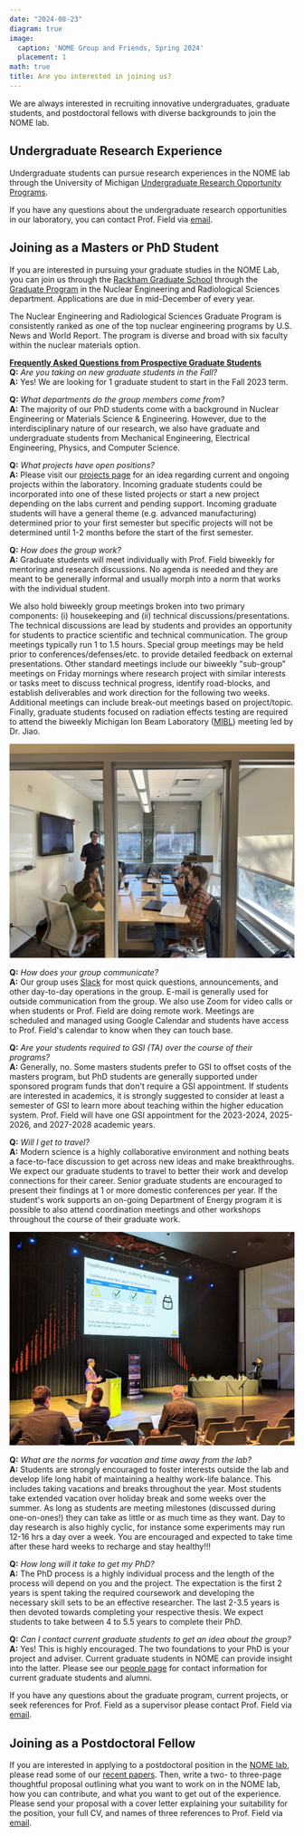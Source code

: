 ```yaml
---
date: "2024-08-23"
diagram: true
image:
  caption: 'NOME Group and Friends, Spring 2024'
  placement: 1
math: true
title: Are you interested in joining us?
---
```



We are always interested in recruiting innovative undergraduates, graduate students, and postdoctoral fellows with diverse backgrounds to join the NOME lab. 

## Undergraduate Research Experience

Undergraduate students can pursue research experiences in the NOME lab through the University of Michigan <a href="https://lsa.umich.edu/urop/" target="_blank">Undergraduate Research Opportunity Programs</a>.

If you have any questions about the undergraduate research opportunities in our laboratory, you can
contact Prof. Field via <a href="../../#contact">email</a>.</p> 

## Joining as a Masters or PhD Student

If you are interested in pursuing your graduate studies in the NOME Lab, you can join us through the <a href="https://rackham.umich.edu/" target="_blank">Rackham Graduate School</a> through the <a href="https://ners.engin.umich.edu/academics/graduate/" target="_blank">Graduate Program</a> in the Nuclear Engineering and Radiological Sciences department. Applications are due in mid-December of every year.

The Nuclear Engineering and Radiological Sciences Graduate Program is consistently ranked as one of the top nuclear engineering programs by U.S. News and World Report. The program is diverse and broad with six faculty within the nuclear materials option.

<strong><u>Frequently Asked Questions from Prospective Graduate Students</strong></u><br>
<strong>Q:</strong> <i>Are you taking on new graduate students in the Fall?</i><br>
<strong>A:</strong> Yes! We are looking for 1 graduate student to start in the Fall 2023 term.

<strong>Q:</strong> <i>What departments do the group members come from?</i><br>
<strong>A:</strong> The majority of our PhD students come with a background in Nuclear Engineering or Materials Science \& Engineering. However, due to the interdisciplinary nature of our research, we also have graduate and undergraduate students from Mechanical Engineering, Electrical Engineering, Physics, and Computer Science.

<strong>Q:</strong> <i>What projects have open positions?</i><br>
<strong>A:</strong> Please visit our <a href="../../#projects/">projects page</a> for an idea regarding current and ongoing projects within the laboratory. Incoming graduate students could be incorporated into one of these listed projects or start a new project depending on the labs current and pending support. Incoming graduate students will have a general theme (e.g. advanced manufacturing) determined prior to your first semester but specific projects will not be determined until 1-2 months before the start of the first semester.

<strong>Q:</strong> <i>How does the group work?</i><br>
<strong>A:</strong> Graduate students will meet individually with Prof. Field biweekly for mentoring and research discussions. No agenda is needed and they are meant to be generally informal and usually morph into a norm that works with the individual student. 

We also hold biweekly group meetings broken into two primary components: (i) housekeeping and (ii) technical discussions/presentations. The technical discussions are lead by students and provides an opportunity for students to practice scientific and technical communication. The group meetings typically run 1 to 1.5 hours. Special group meetings may be held prior to conferences/defenses/etc. to provide detailed feedback on external presentations. Other standard meetings include our biweekly "sub-group" meetings on Friday mornings where research project with similar interests or tasks meet to discuss technical progress, identify road-blocks, and establish deliverables and work direction for the following two weeks. Additional meetings can include break-out meetings based on project/topic. Finally, graduate students focused on radiation effects testing are required to attend the biweekly Michigan Ion Beam Laboratory (<a href="https://mibl.engin.umich.edu/" target="_blank">MIBL</a>) meeting led by Dr. Jiao. 

![Image of sub-group meeting](subgroup.jpg "AI/ML sub-group meeting on a Friday morning, Spring 2024")

<strong>Q:</strong> <i>How does your group communicate?</i><br>
<strong>A:</strong> Our group uses <a href="https://www.slack.com" target="_blank">Slack</a> for most quick questions, announcements, and other day-to-day operations in the group. E-mail is generally used for outside communication from the group. We also use Zoom for video calls or when students or Prof. Field are doing remote work. Meetings are scheduled and managed using Google Calendar and students have access to Prof. Field's calendar to know when they can touch base. 

<strong>Q:</strong> <i>Are your students required to GSI (TA) over the course of their programs?</i><br>
<strong>A:</strong> Generally, no. Some masters students prefer to GSI to offset costs of the masters program, but PhD students are generally supported under sponsored program funds that don't require a GSI appointment. If students are interested in academics, it is strongly suggested to consider at least a semester of GSI to learn more about teaching within the higher education system. Prof. Field will have one GSI appointment for the 2023-2024, 2025-2026, and 2027-2028 academic years. 

<strong>Q:</strong> <i>Will I get to travel?</i><br>
<strong>A:</strong> Modern science is a highly collaborative environment and nothing beats a face-to-face discussion to get across new ideas and make breakthroughs. We expect our graduate students to travel to better their work and develop connections for their career. Senior graduate students are encouraged to present their findings at 1 or more domestic conferences per year. If the student's work supports an on-going Department of Energy program it is possible to also attend coordination meetings and other workshops throughout the course of their graduate work.

![Image of student presenting](confimage.jpg "Matt Lynch presenting his latest research at NuMat 2022 in Belgium")

<strong>Q:</strong> <i>What are the norms for vacation and time away from the lab?</i><br>
<strong>A:</strong> Students are strongly encouraged to foster interests outside the lab and develop life long habit of maintaining a healthy work-life balance. This includes taking vacations and breaks throughout the year. Most students take extended vacation over holiday break and some weeks over the summer. As long as students are meeting milestones (discussed during one-on-ones!) they can take as little or as much time as they want. Day to day research is also highly cyclic, for instance some experiments may run 12-16 hrs a day over a week. You are encouraged and expected to take time after these hard weeks to recharge and stay healthy!!! 

<strong>Q:</strong> <i>How long will it take to get my PhD?</i><br>
<strong>A:</strong> The PhD process is a highly individual process and the length of the process will depend on you and the project. The expectation is the first 2 years is spent taking the required coursework and developing the necessary skill sets to be an effective researcher. The last 2-3.5 years is then devoted towards completing your respective thesis. We expect students to take between 4 to 5.5 years to complete their PhD.

<strong>Q:</strong> <i>Can I contact current graduate students to get an idea about the group?</i><br>
<strong>A:</strong> Yes! This is highly encouraged. The two foundations to your PhD is your project and adviser. Current graduate students in NOME can provide insight into the latter. Please see our <a href="../../#people">people page</a> for contact information for current graduate students and alumni.

If you have any questions about the graduate program, current projects, or seek references for Prof. Field as a supervisor please contact Prof. Field via <a href="../../#contact">email</a>.


## Joining as a Postdoctoral Fellow

If you are interested in applying to a postdoctoral position in the <a href="../../#about">NOME lab</a>, please read some
of our <a href="../../#publications">recent papers</a>. Then, write a two- to three-page thoughtful proposal outlining what you
want to work on in the NOME lab, how you can contribute, and what you want to get out of the experience. Please send your proposal with a cover letter explaining your suitability for the position, your full CV, and names of three references to Prof. Field via <a href="../../#contact">email</a>.</p>

